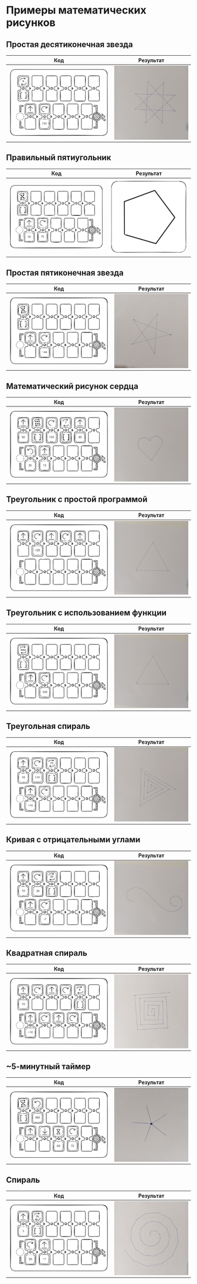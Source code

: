 # Примеры математических рисунков

## Простая десятиконечная звезда

| Код | Результат |
| --- | --- |
| ![star10.excalidraw.png](images/star10.excalidraw.svg) | ![IMG_20240207_202553.jpg](images/IMG_20240207_202553.jpg) |

## Правильный пятиугольник

| Код | Результат |
| --- | --- |
| ![5angles.excalidraw.png](images/5angles.excalidraw.svg) | ![5anglesdraw.excalidraw.png](images/5anglesdraw.excalidraw.svg) |

## Простая пятиконечная звезда

| Код | Результат |
| --- | --- |
| ![star5.excalidraw.png](images/star5.excalidraw.svg) | ![IMG_20240207_202147.jpg](images/IMG_20240207_202147.jpg) |

## Математический рисунок сердца

| Код | Результат |
| --- | --- |
| ![heart.excalidraw.png](images/heart.excalidraw.svg) | ![IMG_20240207_203231.jpg](images/IMG_20240207_203231.jpg) |

## Треугольник с простой программой

| Код | Результат |
| --- | --- |
| ![trianglesimple.excalidraw.png](images/trianglesimple.excalidraw.svg) | ![IMG_20240207_203638.jpg](images/IMG_20240207_203638.jpg) |

## Треугольник с использованием функции

| Код | Результат |
| --- | --- |
| ![trianglefunction.excalidraw.png](images/trianglefunction.excalidraw.svg) | ![IMG_20240207_203638.jpg](images/IMG_20240207_203638.jpg) |

## Треугольная спираль

| Код | Результат |
| --- | --- |
| ![spiraltriangle.excalidraw.png](images/spiraltriangle.excalidraw.svg) | ![IMG_20240207_204528.jpg](images/IMG_20240207_204528.jpg) |

## Кривая c отрицательными углами

| Код | Результат |
| --- | --- |
| ![curvenegativeangle.excalidraw.png](images/curvenegativeangle.excalidraw.svg) | ![IMG_20240207_205347.jpg](images/IMG_20240207_205347.jpg) |

## Квадратная спираль

| Код | Результат |
| --- | --- |
| ![spiralsquare.excalidraw.png](images/spiralsquare.excalidraw.svg) | ![IMG_20240207_192552.jpg](images/IMG_20240207_192552.jpg) |

## ~5-минутный таймер

| Код | Результат |
| --- | --- |
| ![timer5min.excalidraw.png](images/timer5min.excalidraw.svg) | ![IMG_20240207_224539.jpg](images/IMG_20240207_224539.jpg) |

## Спираль

| Код | Результат |
| --- | --- |
| ![spiral.excalidraw.png](images/spiral.excalidraw.svg) | ![IMG_20240207_230843.jpg](images/IMG_20240207_230843.jpg) |